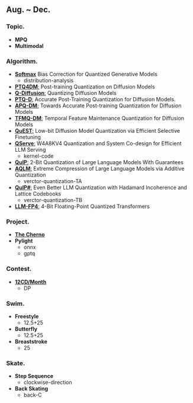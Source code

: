 ## Aug. ~ Dec.

### Topic. ###
  - **MPQ**
  - **Multimodal**
    
### Algorithm. ###
  - [**Softmax**](https://arxiv.org/abs/2309.01729) Bias Correction for Quantized Generative Models
    - distribution-analysis
  - [**PTQ4DM**:](https://arxiv.org/abs/2211.15736) Post-training Quantization on Diffusion Models
  - [**Q-Diffusion**:](https://arxiv.org/abs/2302.04304) Quantizing Diffusion Models
  - [**PTQ-D**:](https://arxiv.org/abs/2305.10657) Accurate Post-Training Quantization for Diffusion Models.
  - [**APQ-DM**:](https://arxiv.org/abs/2305.18723) Towards Accurate Post-training Quantization for Diffusion Models
  - [**TFMQ-DM**:](https://arxiv.org/abs/2311.16503) Temporal Feature Maintenance Quantization for Diffusion Models
  - [**QuEST**:](https://arxiv.org/abs/2402.03666) Low-bit Diffusion Model Quantization via Efficient Selective Finetuning
  - [**QServe**:](https://arxiv.org/abs/2405.04532) W4A8KV4 Quantization and System Co-design for Efficient LLM Serving
    - kernel-code
  - [**QuIP**:](https://arxiv.org/abs/2307.13304) 2-Bit Quantization of Large Language Models With Guarantees
  - [**AQLM**:](https://arxiv.org/abs/2401.06118) Extreme Compression of Large Language Models via Additive Quantization
    - verctor-quantization-TA
  - [**QuIP#**:](https://arxiv.org/abs/2402.04396) Even Better LLM Quantization with Hadamard Incoherence and Lattice Codebooks
    - verctor-quantization-TB
  - [**LLM-FP4**:](https://arxiv.org/abs/2310.16836) 4-Bit Floating-Point Quantized Transformers

### Project. ###
  - [**The Cherno**](https://www.youtube.com/@TheCherno)
  - **Pylight**
    - onnx
    - gptq
   
### Contest. ###
  - [**12CD/Month**](https://www.stopstalk.com/dashboard)
    - DP

### Swim. ###
  - **Freestyle**
    - 12.5+25
  - **Butterfly**
    - 12.5+25
  - **Breaststroke**
    - 25

### Skate. ###
  - **Step Sequence**
    - clockwise-direction
  - **Back Skating**
    - back-C
